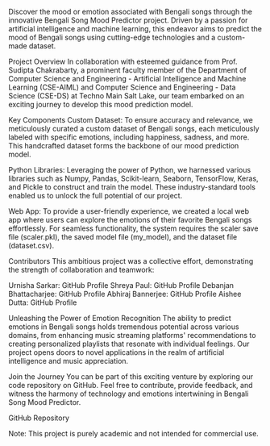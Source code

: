 Discover the mood or emotion associated with Bengali songs through the innovative Bengali Song Mood Predictor project. Driven by a passion for artificial intelligence and machine learning, this endeavor aims to predict the mood of Bengali songs using cutting-edge technologies and a custom-made dataset.

Project Overview
In collaboration with esteemed guidance from Prof. Sudipta Chakrabarty, a prominent faculty member of the Department of Computer Science and Engineering - Artificial Intelligence and Machine Learning (CSE-AIML) and Computer Science and Engineering - Data Science (CSE-DS) at Techno Main Salt Lake, our team embarked on an exciting journey to develop this mood prediction model.

Key Components
Custom Dataset: To ensure accuracy and relevance, we meticulously curated a custom dataset of Bengali songs, each meticulously labeled with specific emotions, including happiness, sadness, and more. This handcrafted dataset forms the backbone of our mood prediction model.

Python Libraries: Leveraging the power of Python, we harnessed various libraries such as Numpy, Pandas, Scikit-learn, Seaborn, TensorFlow, Keras, and Pickle to construct and train the model. These industry-standard tools enabled us to unlock the full potential of our project.

Web App: To provide a user-friendly experience, we created a local web app where users can explore the emotions of their favorite Bengali songs effortlessly. For seamless functionality, the system requires the scaler save file (scaler.pkl), the saved model file (my_model), and the dataset file (dataset.csv).

Contributors
This ambitious project was a collective effort, demonstrating the strength of collaboration and teamwork:

Urnisha Sarkar: GitHub Profile
Shreya Paul: GitHub Profile
Debanjan Bhattacharjee: GitHub Profile
Abhiraj Bannerjee: GitHub Profile
Aishee Dutta: GitHub Profile

Unleashing the Power of Emotion Recognition
The ability to predict emotions in Bengali songs holds tremendous potential across various domains, from enhancing music streaming platforms' recommendations to creating personalized playlists that resonate with individual feelings. Our project opens doors to novel applications in the realm of artificial intelligence and music appreciation.

Join the Journey
You can be part of this exciting venture by exploring our code repository on GitHub. Feel free to contribute, provide feedback, and witness the harmony of technology and emotions intertwining in Bengali Song Mood Predictor.

GitHub Repository

Note: This project is purely academic and not intended for commercial use.
